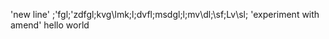'new line' ;'fgl;'zdfgl;kvg\lmk;l;dvfl;msdgl;l;mv\dl;\sf;Lv\sl;
'experiment with amend' 
hello world


